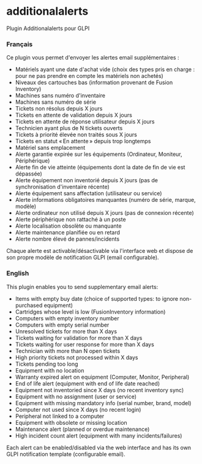# additionalalerts

Plugin Additionalalerts pour GLPI

### Français

Ce plugin vous permet d'envoyer les alertes email supplémentaires :
* Matériels ayant une date d'achat vide (choix des types pris en charge : pour ne pas prendre en compte les matériels non achetés)
* Niveaux des cartouches bas (information provenant de Fusion Inventory)
* Machines sans numéro d'inventaire
* Machines sans numéro de série
* Tickets non résolus depuis X jours
* Tickets en attente de validation depuis X jours
* Tickets en attente de réponse utilisateur depuis X jours
* Technicien ayant plus de N tickets ouverts
* Tickets à priorité élevée non traités sous X jours
* Tickets en statut « En attente » depuis trop longtemps
* Matériel sans emplacement
* Alerte garantie expirée sur les équipements (Ordinateur, Moniteur, Périphérique)
* Alerte fin de vie atteinte (équipements dont la date de fin de vie est dépassée)
* Alerte équipement non inventorié depuis X jours (pas de synchronisation d'inventaire récente)
* Alerte équipement sans affectation (utilisateur ou service)
* Alerte informations obligatoires manquantes (numéro de série, marque, modèle)
* Alerte ordinateur non utilisé depuis X jours (pas de connexion récente)
* Alerte périphérique non rattaché à un poste
* Alerte localisation obsolète ou manquante
* Alerte maintenance planifiée ou en retard
* Alerte nombre élevé de pannes/incidents

Chaque alerte est activable/désactivable via l'interface web et dispose de son propre modèle de notification GLPI (email configurable).

### English

This plugin enables you to send supplementary email alerts:
* Items with empty buy date (choice of supported types: to ignore non-purchased equipment)
* Cartridges whose level is low (FusionInventory information)
* Computers with empty inventory number
* Computers with empty serial number
* Unresolved tickets for more than X days
* Tickets waiting for validation for more than X days
* Tickets waiting for user response for more than X days
* Technician with more than N open tickets
* High priority tickets not processed within X days
* Tickets pending too long
* Equipment with no location
* Warranty expired alert on equipment (Computer, Monitor, Peripheral)
* End of life alert (equipment with end of life date reached)
* Equipment not inventoried since X days (no recent inventory sync)
* Equipment with no assignment (user or service)
* Equipment with missing mandatory info (serial number, brand, model)
* Computer not used since X days (no recent login)
* Peripheral not linked to a computer
* Equipment with obsolete or missing location
* Maintenance alert (planned or overdue maintenance)
* High incident count alert (equipment with many incidents/failures)

Each alert can be enabled/disabled via the web interface and has its own GLPI notification template (configurable email).
